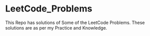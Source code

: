 # LeetCode_Problems

This Repo has solutions of Some of the LeetCode Problems. These solutions are as per my Practice and Knowledge.
